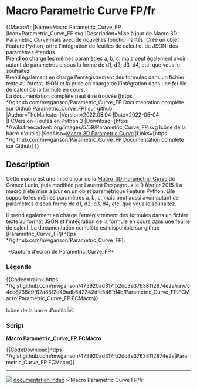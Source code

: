 # Macro Parametric Curve FP/fr
{{Macro/fr
|Name=Macro Parametric_Curve_FP
|Icon=Parametric_Curve_FP.svg
|Description=Mise à jour de Macro 3D Parametric Curve mais avec de nouvelles fonctionnalités. Crée un objet Feature Python, offre l'intégration de feuilles de calcul et de JSON, des paramètres étendus. <br/>Prend en charge les mêmes paramètres a, b, c, mais peut également avoir autant de paramètres d sous la forme de d1, d2, d3, d4, etc. que vous le souhaitez.<br/>Prend également en charge l'enregistrement des formules dans un fichier texte au format JSON et la prise en charge de l'intégration dans une feuille de calcul de la formule en cours.<br/>La documentation complète peut être trouvée [https   *//github.com/mwganson/Parametric_Curve_FP Documentation complète sur Github Parametric_Curve_FP] sur github.  
|Author=TheMarkster
|Version=2022.05.04
|Date=2022-05-04
|FCVersion=Toutes en Python 3
|Download=[https   *//wiki.freecadweb.org/images/5/59/Parametric_Curve_FP.svg Icône de la barre d'outils]
|SeeAlso=[Macro 3D Parametric Curve](Macro_3D_Parametric_Curve/fr.md)
|Links=[https   *//github.com/mwganson/Parametric_Curve_FP Documentation complète sur Github]
}}

## Description

Cette macro est une mise à jour de la [Macro_3D_Parametric_Curve](Macro_3D_Parametric_Curve/fr.md) de Gomez Lucio, puis modifiée par Laurent Despeyroux le 9 février 2015. La macro a été mise à jour en un objet paramétrique Feature Python. Elle supporte les mêmes paramètres a, b, c, mais peut aussi avoir autant de paramètres d sous forme de d1, d2, d3, d4, etc. que vous le souhaitez.

Il prend également en charge l\'enregistrement des formules dans un fichier texte au format JSON et l\'intégration de la formule en cours dans une feuille de calcul. La documentation complète est disponible sur github [Parametric_Curve_FP](https   *//github.com/mwganson/Parametric_Curve_FP).

<img alt="" src=images/Parametric_Curve_FP_SCR.png  style="width   *600px;"> 
*Capture d'écran de Parametric_Curve_FP*

### Légende


{{Codeextralink|https   *//gist.github.com/mwganson/473920ad317fb2dc3e37638112874e2a/raw/c4cb8736e9f62a85f2e49adb642342dfc5461d4b/Parametric_Curve_FP.FCMacro|Parametric_Curve_FP.FCMacro}}

Icône de la barre d\'outils ![](images/Parametric_Curve_FP.svg )

### Script

**Macro Parametric_Curve_FP.FCMacro**


{{CodeDownload|https   *//gist.github.com/mwganson/473920ad317fb2dc3e37638112874e2a|Parametric_Curve_FP.FCMacro}}



---
![](images/Right_arrow.png) [documentation index](../README.md) > Macro Parametric Curve FP/fr
